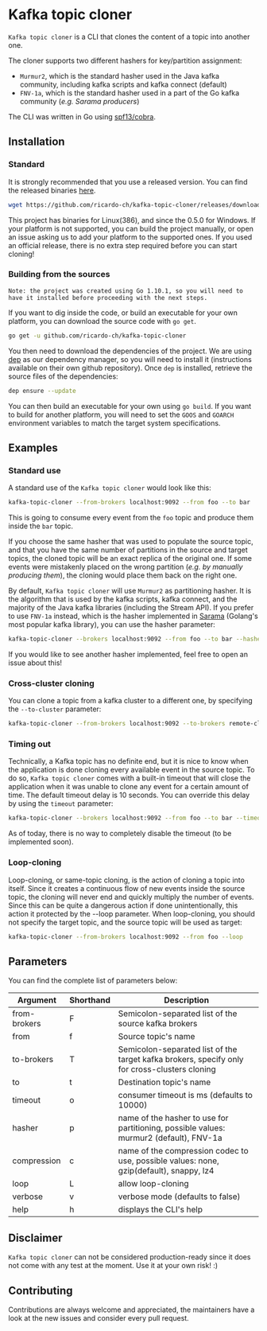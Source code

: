 # Kafka topic cloner
`Kafka topic cloner` is a CLI that clones the content of a topic into another one.

The cloner supports two different hashers for key/partition assignment:
* `Murmur2`, which is the standard hasher used in the Java kafka community, including kafka scripts and kafka connect (default)
* `FNV-1a`, which is the standard hasher used in a part of the Go kafka community (_e.g. Sarama producers_)

The CLI was written in Go using [spf13/cobra](https://github.com/spf13/cobra).

## Installation

### Standard

It is strongly recommended that you use a released version. You can find the released binaries [here](https://github.com/ricardo-ch/kafka-topic-cloner/releases).

```sh
wget https://github.com/ricardo-ch/kafka-topic-cloner/releases/download/v0.5.0/kafka-topic-cloner
```

This project has binaries for Linux(386), and since the 0.5.0 for Windows. If your platform is not supported, you can build the project manually, or open an issue asking us to add your platform to the supported ones. If you used an official release, there is no extra step required before you can start cloning!

### Building from the sources

`Note: the project was created using Go 1.10.1, so you will need to have it installed before proceeding with the next steps.`

If you want to dig inside the code, or build an executable for your own platform, you can download the source code with `go get`.

```sh
go get -u github.com/ricardo-ch/kafka-topic-cloner
```

You then need to download the dependencies of the project. We are using [dep](https://github.com/golang/dep) as our dependency manager, so you will need to install it (instructions available on their own github repository).
Once `dep` is installed, retrieve the source files of the dependencies:
```sh
dep ensure --update
```

You can then build an executable for your own using `go build`. If you want to build for another platform, you will need to set the `GOOS` and `GOARCH` environment variables to match the target system specifications.

## Examples

### Standard use

A standard use of the `Kafka topic cloner` would look like this:

```sh
kafka-topic-cloner --from-brokers localhost:9092 --from foo --to bar
```

This is going to consume every event from the `foo` topic and produce them inside the `bar` topic.

If you choose the same hasher that was used to populate the source topic, and that you have the same number of partitions in the source and target topics, the cloned topic will be an exact replica of the original one. If some events were mistakenly placed on the wrong partition (_e.g. by manually producing them_), the cloning would place them back on the right one.

By default, `Kafka topic cloner` will use `Murmur2` as partitioning hasher. It is the algorithm that is used by the kafka scripts, kafka connect, and the majority of the Java kafka libraries (including the Stream API). If you prefer to use `FNV-1a` instead, which is the hasher implemented in [Sarama](https://github.com/Shopify/sarama) (Golang's most popular kafka library), you can use the hasher parameter:

```sh
kafka-topic-cloner --brokers localhost:9092 --from foo --to bar --hasher FNV-1a
```

If you would like to see another hasher implemented, feel free to open an issue about this!

### Cross-cluster cloning

You can clone a topic from a kafka cluster to a different one, by specifying the `--to-cluster` parameter:
```sh
kafka-topic-cloner --from-brokers localhost:9092 --to-brokers remote-cluster:9092 --from foo --to bar
```

### Timing out

Technically, a Kafka topic has no definite end, but it is nice to know when the application is done cloning every available event in the source topic. To do so, `Kafka topic cloner` comes with a built-in timeout that will close the application when it was unable to clone any event for a certain amount of time. The default timeout delay is 10 seconds. You can override this delay by using the `timeout` parameter:

```sh
kafka-topic-cloner --brokers localhost:9092 --from foo --to bar --timeout 5000
```

As of today, there is no way to completely disable the timeout (to be implemented soon).

### Loop-cloning

Loop-cloning, or same-topic cloning, is the action of cloning a topic into itself. Since it creates a continuous flow of new events inside the source topic, the cloning will never end and quickly multiply the number of events.
Since this can be quite a dangerous action if done unintentionally, this action it protected by the --loop parameter.
When loop-cloning, you should not specify the target topic, and the source topic will be used as target:
```sh
kafka-topic-cloner --from-brokers localhost:9092 --from foo --loop
```

## Parameters

You can find the complete list of parameters below:

Argument        | Shorthand | Description
-----------     | --------- | -----------
from-brokers    | F         | Semicolon-separated list of the source kafka brokers
from            | f         | Source topic's name
to-brokers      | T         | Semicolon-separated list of the target kafka brokers, specify only for cross-clusters cloning
to              | t         | Destination topic's name
timeout         | o         | consumer timeout is ms (defaults to 10000)
hasher          | p         | name of the hasher to use for partitioning, possible values: murmur2 (default), FNV-1a
compression     | c         | name of the compression codec to use, possible values: none, gzip(default), snappy, lz4
loop            | L         | allow loop-cloning
verbose         | v         | verbose mode (defaults to false)
help            | h         | displays the CLI's help

## Disclaimer

`Kafka topic cloner` can not be considered production-ready since it does not come with any test at the moment. Use it at your own risk! :)

## Contributing

Contributions are always welcome and appreciated, the maintainers have a look at the new issues and consider every pull request.